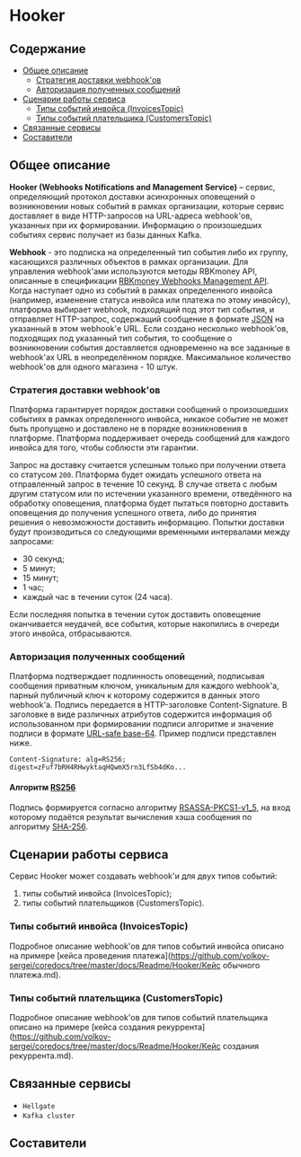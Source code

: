 # Hooker
<!-- Место для ваших шильдиков -->

<!-- Toc -->
## Содержание
- [Общее описание](#Общее-описание)
  - [Стратегия доставки webhook'ов](#Стратегия-доставки-webhook'ов)
  - [Авторизация полученных сообщений](#Авторизация-полученных-сообщений)
- [Сценарии работы сервиса](#Сценарии-работы-сервиса)
  - [Типы событий инвойса (InvoicesTopic)](#Типы-событий-инвойса-(InvoicesTopic))
  - [Типы событий плательщика (CustomersTopic)](#Типы-событий-плательщика-(CustomersTopic))
- [Связанные сервисы](#Cвязанные-сервисы)
- [Составители](#Составители)


## Общее описание

**Hooker (Webhooks Notifications and Management Service)** – сервис, определяющий протокол доставки асинхронных оповещений о возникновении новых событий в рамках организации, которые сервис доставляет в виде HTTP-запросов на URL-адреса  webhook'ов, указанных при их формировании. Информацию о произошедших событиях сервис получает из базы данных Kafka.  

**Webhook** - это подписка на определенный тип события либо их группу, касающихся различных объектов в рамках организации. Для управления webhook'ами используются методы RBKmoney API, описанные в спецификации [RBKmoney Webhooks Management API](https://rbkmoney.github.io/api/#tag/Webhooks). Когда наступает одно из событий в рамках определенного инвойса (например, изменение статуса инвойса или платежа по этому инвойсу), платформа выбирает webhook, подходящий под этот тип события, и отправляет HTTP-запрос, содержащий сообщение в формате [JSON](https://www.json.org/json-en.html) на указанный в этом webhook'е URL. Если создано несколько webhook'ов, подходящих под указанный тип события, то сообщение о возникновении события доставляется одновременно на все заданные в webhook'ах URL в неопределённом порядке. Максимальное количество webhook'ов для одного магазина - 10 штук.

### Стратегия доставки webhook'ов
Платформа гарантирует порядок доставки сообщений о произошедших событиях в рамках определенного инвойса, никакое событие не может быть пропущено и доставлено не в порядке возникновения в платформе. Платформа поддерживает очередь сообщений для каждого инвойса для того, чтобы соблюсти эти гарантии.

Запрос на доставку считается успешным только при получении ответа со статусом `200`. Платформа будет ожидать успешного ответа на отправленный запрос в течение 10 секунд. В случае ответа с любым другим статусом или по истечении указанного времени, отведённого на обработку оповещения, платформа будет пытаться повторно доставить оповещения до получения успешного ответа, либо до принятия решения о невозможности доставить информацию. Попытки доставки будут производиться со следующими временными интервалами между запросами:
- 30 секунд;
- 5 минут;
- 15 минут;
- 1 час;
- каждый час в течении суток (24 часа).

Если последняя попытка в течении суток доставить оповещение оканчивается неудачей, все события, которые накопились в очереди этого инвойса, отбрасываются.

### Авторизация полученных сообщений
Платформа подтверждает подлинность оповещений, подписывая сообщения приватным ключом, уникальным для каждого webhook'а, парный публичный ключ к которому содержится в данных этого webhook'а. Подпись передается в HTTP-заголовке Content-Signature. В заголовке в виде различных атрибутов содержится информация об использованном при формировании подписи алгоритме и значение подписи в формате [URL-safe base-64](https://tools.ietf.org/html/rfc4648). Пример подписи представлен ниже.

```
Content-Signature: alg=RS256; digest=zFuf7bRH4RHwyktaqHQwmX5rn3LfSb4dKo...
```

<!-- На данный момент возможно использование единственного алгоритма формирования подписи. -->

#### Алгоритм [RS256](https://tools.ietf.org/html/rfc7518#section-3.3)

Подпись формируется согласно алгоритму [RSASSA-PKCS1-v1_5](https://tools.ietf.org/html/rfc3447#section-8.2), на вход которому подаётся результат вычисления хэша сообщения по алгоритму [SHA-256](https://tools.ietf.org/html/rfc6234).


## Сценарии работы сервиса
Сервис Hooker может создавать webhook'и для двух типов событий:
1. типы событий инвойса (InvoicesTopic);
2. типы событий плательщиков (CustomersTopic).

### Типы событий инвойса (InvoicesTopic)
Подробное описание webhook'ов для типов событий инвойса описано на примере [кейса проведения платежа](https://github.com/volkov-sergei/coredocs/tree/master/docs/Readme/Hooker/Кейс обычного платежа.md).

### Типы событий плательщика (CustomersTopic)
Подробное описание webhook'ов для типов событий плательщика описано на примере [кейса создания рекуррента](https://github.com/volkov-sergei/coredocs/tree/master/docs/Readme/Hooker/Кейс создания рекуррента.md).

## Cвязанные сервисы
* `Hellgate`
* `Kafka cluster`   

## Составители